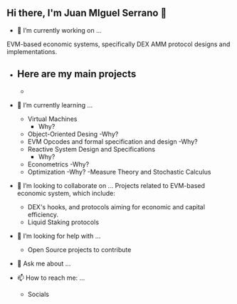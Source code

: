 ## Hi there, I'm Juan MIguel Serrano 👋
- 🔭 I’m currently working on ...

EVM-based economic systems, specifically DEX AMM protocol designs and implementations.
- Here are my main projects
   -
   -


- 🌱 I’m currently learning ...
  - Virtual Machines
    - Why?
  - Object-Oriented Desing
    -Why?
  - EVM Opcodes and formal specification and design
    -Why?
  - Reactive System Design and Specifications
    - Why?
  - Econometrics
    -Why?
  - Optimization
    -Why?
  -Measure Theory and Stochastic Calculus
- 👯 I’m looking to collaborate on ...
Projects related to EVM-based economic system, which include:
  - DEX's hooks, and protocols aiming for economic and capital efficiency.
  - Liquid Staking protocols
- 🤔 I’m looking for help with ...
  - Open Source projects to contribute
- 💬 Ask me about ...
- 📫 How to reach me: ...
  - Socials
<!--
**JMSBPP/JMSBPP** is a ✨ _special_ ✨ repository because its `README.md` (this file) appears on your GitHub profile.


